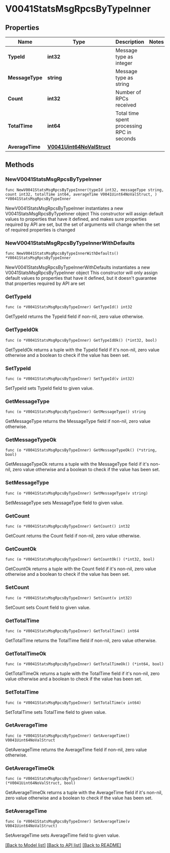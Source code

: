 # V0041StatsMsgRpcsByTypeInner

## Properties

Name | Type | Description | Notes
------------ | ------------- | ------------- | -------------
**TypeId** | **int32** | Message type as integer | 
**MessageType** | **string** | Message type as string | 
**Count** | **int32** | Number of RPCs received | 
**TotalTime** | **int64** | Total time spent processing RPC in seconds | 
**AverageTime** | [**V0041Uint64NoValStruct**](V0041Uint64NoValStruct.md) |  | 

## Methods

### NewV0041StatsMsgRpcsByTypeInner

`func NewV0041StatsMsgRpcsByTypeInner(typeId int32, messageType string, count int32, totalTime int64, averageTime V0041Uint64NoValStruct, ) *V0041StatsMsgRpcsByTypeInner`

NewV0041StatsMsgRpcsByTypeInner instantiates a new V0041StatsMsgRpcsByTypeInner object
This constructor will assign default values to properties that have it defined,
and makes sure properties required by API are set, but the set of arguments
will change when the set of required properties is changed

### NewV0041StatsMsgRpcsByTypeInnerWithDefaults

`func NewV0041StatsMsgRpcsByTypeInnerWithDefaults() *V0041StatsMsgRpcsByTypeInner`

NewV0041StatsMsgRpcsByTypeInnerWithDefaults instantiates a new V0041StatsMsgRpcsByTypeInner object
This constructor will only assign default values to properties that have it defined,
but it doesn't guarantee that properties required by API are set

### GetTypeId

`func (o *V0041StatsMsgRpcsByTypeInner) GetTypeId() int32`

GetTypeId returns the TypeId field if non-nil, zero value otherwise.

### GetTypeIdOk

`func (o *V0041StatsMsgRpcsByTypeInner) GetTypeIdOk() (*int32, bool)`

GetTypeIdOk returns a tuple with the TypeId field if it's non-nil, zero value otherwise
and a boolean to check if the value has been set.

### SetTypeId

`func (o *V0041StatsMsgRpcsByTypeInner) SetTypeId(v int32)`

SetTypeId sets TypeId field to given value.


### GetMessageType

`func (o *V0041StatsMsgRpcsByTypeInner) GetMessageType() string`

GetMessageType returns the MessageType field if non-nil, zero value otherwise.

### GetMessageTypeOk

`func (o *V0041StatsMsgRpcsByTypeInner) GetMessageTypeOk() (*string, bool)`

GetMessageTypeOk returns a tuple with the MessageType field if it's non-nil, zero value otherwise
and a boolean to check if the value has been set.

### SetMessageType

`func (o *V0041StatsMsgRpcsByTypeInner) SetMessageType(v string)`

SetMessageType sets MessageType field to given value.


### GetCount

`func (o *V0041StatsMsgRpcsByTypeInner) GetCount() int32`

GetCount returns the Count field if non-nil, zero value otherwise.

### GetCountOk

`func (o *V0041StatsMsgRpcsByTypeInner) GetCountOk() (*int32, bool)`

GetCountOk returns a tuple with the Count field if it's non-nil, zero value otherwise
and a boolean to check if the value has been set.

### SetCount

`func (o *V0041StatsMsgRpcsByTypeInner) SetCount(v int32)`

SetCount sets Count field to given value.


### GetTotalTime

`func (o *V0041StatsMsgRpcsByTypeInner) GetTotalTime() int64`

GetTotalTime returns the TotalTime field if non-nil, zero value otherwise.

### GetTotalTimeOk

`func (o *V0041StatsMsgRpcsByTypeInner) GetTotalTimeOk() (*int64, bool)`

GetTotalTimeOk returns a tuple with the TotalTime field if it's non-nil, zero value otherwise
and a boolean to check if the value has been set.

### SetTotalTime

`func (o *V0041StatsMsgRpcsByTypeInner) SetTotalTime(v int64)`

SetTotalTime sets TotalTime field to given value.


### GetAverageTime

`func (o *V0041StatsMsgRpcsByTypeInner) GetAverageTime() V0041Uint64NoValStruct`

GetAverageTime returns the AverageTime field if non-nil, zero value otherwise.

### GetAverageTimeOk

`func (o *V0041StatsMsgRpcsByTypeInner) GetAverageTimeOk() (*V0041Uint64NoValStruct, bool)`

GetAverageTimeOk returns a tuple with the AverageTime field if it's non-nil, zero value otherwise
and a boolean to check if the value has been set.

### SetAverageTime

`func (o *V0041StatsMsgRpcsByTypeInner) SetAverageTime(v V0041Uint64NoValStruct)`

SetAverageTime sets AverageTime field to given value.



[[Back to Model list]](../README.md#documentation-for-models) [[Back to API list]](../README.md#documentation-for-api-endpoints) [[Back to README]](../README.md)


